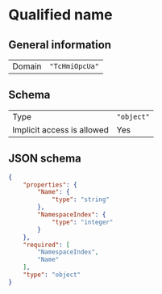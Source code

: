 # Qualified name

## General information

|  |  |
| - | - |
| Domain | `"TcHmiOpcUa"` |

## Schema

|  |  |
| - | - |
| Type | `"object"` |
| Implicit access is allowed | Yes |

## JSON schema

```json
{
    "properties": {
        "Name": {
            "type": "string"
        },
        "NamespaceIndex": {
            "type": "integer"
        }
    },
    "required": [
        "NamespaceIndex",
        "Name"
    ],
    "type": "object"
}
```
